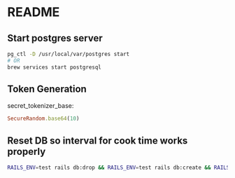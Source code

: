 # README

## Start postgres server

```bash
pg_ctl -D /usr/local/var/postgres start
# OR
brew services start postgresql
```

## Token Generation

secret_tokenizer_base:

```ruby
SecureRandom.base64(10)
```

## Reset DB so interval for cook time works properly
```bash
RAILS_ENV=test rails db:drop && RAILS_ENV=test rails db:create && RAILS_ENV=test rails db:migrate;
```

